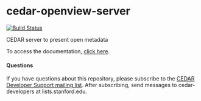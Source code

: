 # cedar-openview-server

[![Build Status](https://travis-ci.org/metadatacenter/cedar-openview-server.svg?branch=master)](https://travis-ci.org/metadatacenter/cedar-openview-server)

CEDAR server to present open metadata

To access the documentation, [click here](https://github.com/metadatacenter/cedar-docs/wiki).

#### Questions

If you have questions about this repository, please subscribe to the [CEDAR Developer Support
mailing list](https://mailman.stanford.edu/mailman/listinfo/cedar-developers).
After subscribing, send messages to cedar-developers at lists.stanford.edu.


